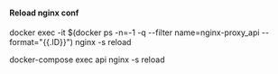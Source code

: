 #### Reload nginx conf

docker exec -it $(docker ps -n=-1 -q --filter name=nginx-proxy_api --format="{{.ID}}") nginx -s reload

docker-compose exec api nginx -s reload
